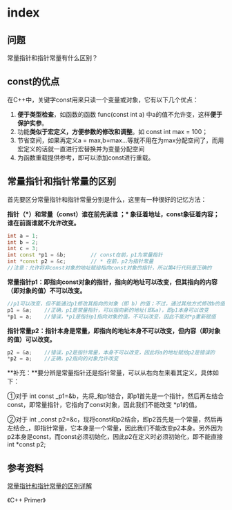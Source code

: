# index

## 问题

常量指针和指针常量有什么区别？

## const的优点

在C++中，关键字const用来只读一个变量或对象，它有以下几个优点：

1. **便于类型检查**，如函数的函数 func\(const int a\) 中a的值不允许变，这样**便于保护实参**。
2. 功能**类似于宏定义，方便参数的修改和调整**。如 const int max = 100；
3. 节省空间，如果再定义a = max,b=max...等就不用在为max分配空间了，而用宏定义的话就一直进行宏替换并为变量分配空间
4. 为函数重载提供参考，即可以添加const进行重载。

## 常量指针和指针常量的区别

首先要区分常量指针和指针常量分别是什么，这里有一种很好的记忆方法：

**指针（\*）和常量（const）谁在前先读谁 ；\* 象征着地址，const象征着内容；谁在前面谁就不允许改变。**

```cpp
int a = 1;  
int b = 2;  
int c = 3;  
int const *p1 = &b;        // const在前，p1为常量指针
int *const p2 = &c;        // * 在前，p2为指针常量
//注意：允许将非const对象的地址赋给指向const对象的指针，所以第4行代码是正确的
```

**常量指针p1：即指向const对象的指针，指向的地址可以改变，但其指向的内容（即对象的值）不可以改变。**

```cpp
//p1可以改变，但不能通过p1修改其指向的对象（即 b）的值；不过，通过其他方式修改b的值是允许的
p1 = &a;    //正确，p1是常量指针，可以指向新的地址(即&a)，即p1本身可以改变
*p1 = a;    //错误，*p1是指针p1指向对象的值，不可以改变，因此不能对*p重新赋值
```

**指针常量p2：指针本身是常量，即指向的地址本身不可以改变，但内容（即对象的值）可以改变。**

```cpp
p2 = &a;    //错误，p2是指针常量，本身不可以改变，因此将a的地址赋给p2是错误的
*p2 = a;    //正确，p2指向的对象允许改变
```

**补充：**要分辨是常量指针还是指针常量，可以从右向左来看其定义，具体如下：

①对于 int const _p1=&b，先将\_和p1结合，即p1首先是一个指针，然后再左结合const，即常量指针，它指向了const对象，因此我们不能改变 \*p1的值。

②对于 int _const p2=&c，现将const和p2结合，即p2首先是一个常量，然后再左结合\_，即指针常量，它本身是一个常量，因此我们不能改变p2本身。另外因为p2本身是const，而const必须初始化，因此p2在定义时必须初始化，即不能直接 int \*const p2;

## 参考资料

[常量指针和指针常量的区别详解](https://www.cnblogs.com/youyifeng/articles/4542142.html)

《C++ Primer》

